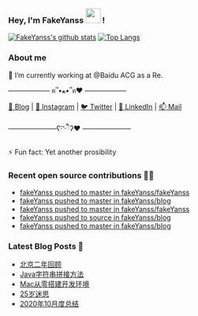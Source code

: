 ### Hey, I'm FakeYanss <img src="https://media.giphy.com/media/hvRJCLFzcasrR4ia7z/giphy.gif" width="30px"> !

[![FakeYanss's github stats](https://github-readme-stats.vercel.app/api?username=fakeyanss&count_private=true&line_height=24&show_icons=true)](https://github.com/fakeyanss)
[![Top Langs](https://github-readme-stats.vercel.app/api/top-langs/?username=fakeyanss&layout=compact&hide=html&langs_count=9)](https://github.com/fakeyanss)


### About me
🔭 I’m currently working at @Baidu ACG as a Re.

—————— ฅ՞•ﻌ•՞ฅ♥︎ ——————

[🦓 Blog](https://foreti.me)  |  [📸 Instagram](https://www.instagram.com/fakeyanss/)  |  [🐦 Twitter](https://twitter.com/fakeYanss)  |  [💼 LinkedIn](https://www.linkedin.com/in/foretime)  |  [📫 Mail](mailto:yanshisangc@gmail.com)

———————ʕ·͡ˑ·ཻʔ♥︎  ———————

⚡ Fun fact: Yet another prosibility


### Recent open source contributions 👨‍💻

<!-- GITHUB:START -->
- [fakeYanss pushed to master in fakeYanss/fakeYanss](https://github.com/fakeYanss/fakeYanss/compare/425ab03a74...4366dbff81)
- [fakeYanss pushed to master in fakeYanss/blog](https://github.com/fakeYanss/blog/compare/84c0b298a1...a1458cc4cf)
- [fakeYanss pushed to master in fakeYanss/fakeYanss](https://github.com/fakeYanss/fakeYanss/compare/114a7fffa6...5fc1887964)
- [fakeYanss pushed to source in fakeYanss/blog](https://github.com/fakeYanss/blog/compare/e124d56264...a92e3ba51a)
- [fakeYanss pushed to master in fakeYanss/blog](https://github.com/fakeYanss/blog/compare/d8210471e7...84c0b298a1)
<!-- GITHUB:END -->

### Latest Blog Posts 📕
<!-- BLOG:START -->
- [北京二年回顾](https://foreti.me/blog/2021/03/29/2-years-in-beijing/)
- [Java字符串拼接方法](https://foreti.me/blog/2021/03/26/java-string-cancat/)
- [Mac从零搭建开发环境](https://foreti.me/blog/2021/03/14/setup-env-on-mac/)
- [25岁迷思](https://foreti.me/blog/2021/01/09/thinking-at-25-years-old/)
- [2020年10月度总结](https://foreti.me/blog/2020/10/28/2020-10-review/)
<!-- BLOG:END -->
